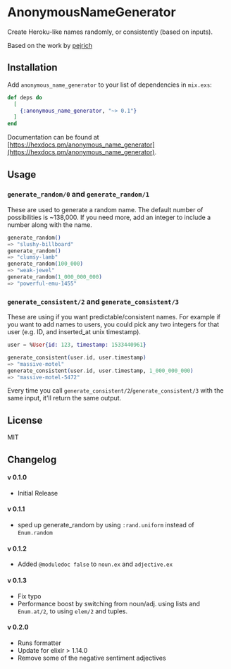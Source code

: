 # AnonymousNameGenerator

Create Heroku-like names randomly, or consistently (based on inputs).

Based on the work by [pejrich](https://github.com/pejrich/AnonymousNameGenerator)

## Installation

Add `anonymous_name_generator` to your list of dependencies in `mix.exs`:

```elixir
def deps do
  [
    {:anonymous_name_generator, "~> 0.1"}
  ]
end
```

Documentation can be found at [https://hexdocs.pm/anonymous_name_generator](https://hexdocs.pm/anonymous_name_generator).

## Usage

### `generate_random/0` and `generate_random/1`

These are used to generate a random name. The default number of possibilities is ~138,000. If you need more, add an integer to include a number along with the name.

```elixir
generate_random()
=> "slushy-billboard"
generate_random()
=> "clumsy-lamb"
generate_random(100_000)
=> "weak-jewel"
generate_random(1_000_000_000)
=> "powerful-emu-1455"
```

### `generate_consistent/2` and `generate_consistent/3`

These are using if you want predictable/consistent names. For example if you want to add names to users, you could pick any two integers for that user (e.g. ID, and inserted_at unix timestamp).

```elixir
user = %User{id: 123, timestamp: 1533440961}

generate_consistent(user.id, user.timestamp)
=> "massive-motel"
generate_consistent(user.id, user.timestamp, 1_000_000_000)
=> "massive-motel-5472"
```

Every time you call `generate_consistent/2`/`generate_consistent/3` with the same input, it'll return the same output.



## License

MIT

## Changelog

#### v 0.1.0

* Initial Release

#### v 0.1.1

* sped up generate_random by using `:rand.uniform` instead of `Enum.random`

#### v 0.1.2

* Added `@moduledoc false` to `noun.ex` and `adjective.ex`

#### v 0.1.3

* Fix typo
* Performance boost by switching from noun/adj. using lists and `Enum.at/2`, to using `elem/2` and tuples.

#### v 0.2.0

* Runs formatter
* Update for elixir > 1.14.0
* Remove some of the negative sentiment adjectives